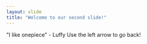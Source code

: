 ```yaml
---
layout: slide
title: "Welcome to our second slide!"
---
```

"I like onepiece" - Luffy
Use the left arrow to go back!
